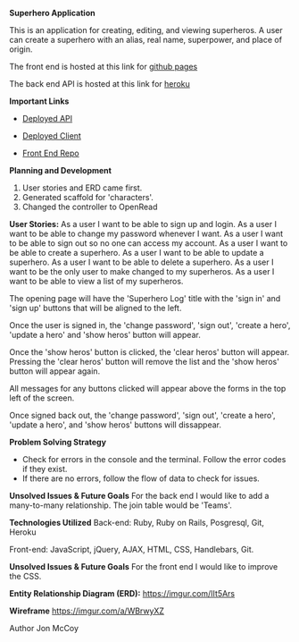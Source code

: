 **Superhero Application**

This is an application for creating, editing, and viewing superheros. A user can create a superhero with an alias, real name, superpower, and place of origin.

The front end is hosted at this link for [github pages](https://fmc127.github.io/marvel-client/)

The back end API is hosted at this link for [heroku](https://marvel-database.herokuapp.com/)

**Important Links**

- [Deployed API](https://marvel-database.herokuapp.com/)

- [Deployed Client](https://fmc127.github.io/marvel-client/)

- [Front End Repo](https://github.com/fmc127/marvel-client)

**Planning and Development**
1. User stories and ERD came first.
2. Generated scaffold for 'characters'.
3. Changed the controller to OpenRead

**User Stories:**
As a user I want to be able to sign up and login.
As a user I want to be able to change my password whenever I want.
As a user I want to be able to sign out so no one can access my account.
As a user I want to be able to create a superhero.
As a user I want to be able to update a superhero.
As a user I want to be able to delete a superhero.
As a user I want to be the only user to make changed to my superheros.
As a user I want to be able to view a list of my superheros.

The opening page will have the 'Superhero Log' title with the 'sign in' and 'sign up' buttons that will be aligned to the left.

Once the user is signed in, the 'change password', 'sign out', 'create a hero', 'update a hero' and 'show heros' button will appear.

Once the 'show heros' button is clicked, the 'clear heros' button will appear. Pressing the 'clear heros' button will remove the list and the 'show heros' button will appear again.

All messages for any buttons clicked will appear above the forms in the top left of the screen.

Once signed back out, the 'change password', 'sign out', 'create a hero', 'update a hero', and 'show heros' buttons will dissappear.


**Problem Solving Strategy**
- Check for errors in the console and the terminal. Follow the error codes if they exist.
- If there are no errors, follow the flow of data to check for issues.

**Unsolved Issues & Future Goals**
For the back end I would like to add a many-to-many relationship. The join table would be 'Teams'.


**Technologies Utilized**
Back-end:
Ruby, Ruby on Rails, Posgresql, Git, Heroku

Front-end:
JavaScript, jQuery, AJAX, HTML, CSS, Handlebars, Git.

**Unsolved Issues & Future Goals**
For the front end I would like to improve the CSS.

**Entity Relationship Diagram (ERD):**
https://imgur.com/IIt5Ars

**Wireframe**
https://imgur.com/a/WBrwyXZ

Author
Jon McCoy
